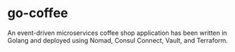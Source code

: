 # go-coffee

An event-driven microservices coffee shop application has been written in Golang and deployed using Nomad, Consul Connect, Vault, and Terraform.